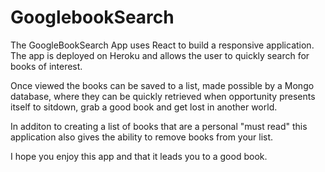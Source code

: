# GooglebookSearch
The GoogleBookSearch App uses React to build a responsive application. 
The app is deployed on Heroku and allows the user to quickly search for books of interest.


Once viewed the books can be saved to a list, made possible by a Mongo database, where they can be quickly retrieved when opportunity presents itself to sitdown, grab a good book and get lost in another world.


In additon to creating a list of books that are a personal "must read" this application also gives the ability to remove books from your list.


I hope you enjoy this app and that it leads you to a good book.





